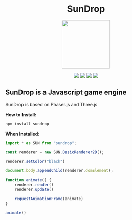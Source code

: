 <h1 align="center">SunDrop</h1><p align="center"><img style="width:150px;height:150px" src="https://github.com/GappleCider/SunDrop/blob/main/Logo.png"></p>

<p align="center">
    <img src="https://img.shields.io/badge/version-0.0.8-blue"> 
    <img src="https://img.shields.io/badge/deepscan-passing-lime">
    <img src="https://img.shields.io/badge/downloads-150/week-yellow">
    <img src="https://img.shields.io/badge/Npm%20version-0.151.1+-orange">
</p>

## SunDrop is a Javascript game engine

SunDrop is based on Phaser.js and Three.js 

**How to Install:**

```bash
npm install sundrop
```  

**When Installed:**

```javascript
import * as SUN from "sundrop";

const renderer = new SUN.BasicRenderer2D();

renderer.setColor("black")

document.body.appendChild(renderer.domElement);

function animate() {
    renderer.render()
    renderer.update()

    requestAnimationFrame(animate)
}

animate()
```
